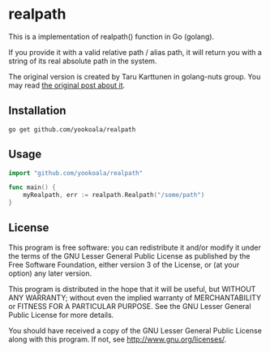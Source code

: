 realpath
========

This is a implementation of realpath() function in Go (golang).

If you provide it with a valid relative path / alias path, it will return you
with a string of its real absolute path in the system.

The original version is created by Taru Karttunen in golang-nuts group. You
may read [the original post about it](https://groups.google.com/forum/?fromgroups#!topic/golang-nuts/htns6YWMp7s).


Installation
------------

```
go get github.com/yookoala/realpath
```


Usage
-----

```go
import "github.com/yookoala/realpath"

func main() {
	myRealpath, err := realpath.Realpath("/some/path")
}
```


License
-------
This program is free software: you can redistribute it and/or modify
it under the terms of the GNU Lesser General Public License as published by
the Free Software Foundation, either version 3 of the License, or
(at your option) any later version.

This program is distributed in the hope that it will be useful,
but WITHOUT ANY WARRANTY; without even the implied warranty of
MERCHANTABILITY or FITNESS FOR A PARTICULAR PURPOSE.  See the
GNU Lesser General Public License for more details.

You should have received a copy of the GNU Lesser General Public License
along with this program.  If not, see <http://www.gnu.org/licenses/>.
